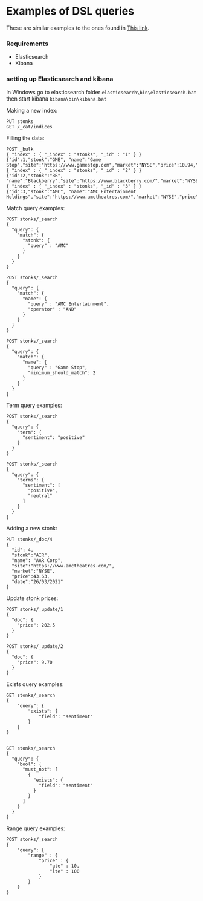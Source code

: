 # Examples of DSL queries
These are similar examples to the ones found in [This link](https://coralogix.com/log-analytics-blog/42-elasticsearch-query-examples-hands-on-tutorial/).

### Requirements

- Elasticsearch
- Kibana


### setting up Elasticsearch and kibana
In Windows go to elasticsearch folder  ``` elasticsearch\bin\elasticsearch.bat ``` then start kibana ``` kibana\bin\kibana.bat ```

Making a new index:
```
PUT stonks
GET /_cat/indices
```
Filling the data:
```
POST _bulk
{ "index" : { "_index" : "stonks", "_id" : "1" } }
{"id":1,"stonk":"GME", "name":"Game Stop","site":"https://www.gamestop.com","market":"NYSE","price":10.94,"date":"26/03/2021","sentiment":"Positive","sentiment_value":0.7,"mentions":50}
{ "index" : { "_index" : "stonks", "_id" : "2" } }
{"id":2,"stonk":"BB", "name":"Blackberry","site":"https://www.blackberry.com/","market":"NYSE","price":10.94,"date":"26/03/2021","sentiment":"Negative","sentiment_value":0.3,"mentions":10}
{ "index" : { "_index" : "stonks", "_id" : "3" } }
{"id":3,"stonk":"AMC", "name":"AMC Entertainment Holdings","site":"https://www.amctheatres.com/","market":"NYSE","price":10.94,"date":"26/03/2021","sentiment":"Neutral","sentiment_value":0.5,"mentions":30}
```
Match query examples:
```
POST stonks/_search
{
  "query": {
    "match": {
      "stonk": {
        "query" : "AMC"
      }
    }
  }
}

POST stonks/_search
{
  "query": {
    "match": {
      "name": {
        "query" : "AMC Entertainment",
        "operator" : "AND"
      }
    }
  }
}

POST stonks/_search
{
  "query": {
    "match": {
      "name": {
        "query" : "Game Stop",
        "minimum_should_match": 2
      }
    }
  }
}
```

Term query examples:
```
POST stonks/_search
{
  "query": {
    "term": {
      "sentiment": "positive"
    }
  }
}

POST stonks/_search
{
  "query": {
    "terms": {
      "sentiment": [
        "positive",
        "neutral"
      ]
    }
  }
}

```

Adding a new stonk:
```
PUT stonks/_doc/4
{
  "id": 4,
  "stonk":"AIR",
  "name": "AAR Corp",
  "site":"https://www.amctheatres.com/",
  "market":"NYSE",
  "price":43.63,
  "date":"26/03/2021"
}
```

Update stonk prices:
```
POST stonks/_update/1
{
  "doc": {
    "price": 202.5
  }
}

POST stonks/_update/2
{
  "doc": {
    "price": 9.70
  }
}
```

Exists query examples:
```
GET stonks/_search
{
    "query": {
        "exists": {
            "field": "sentiment"
        }
    }
}


GET stonks/_search
{
  "query": {
    "bool": {
      "must_not": [
        {
          "exists": {
            "field": "sentiment"
          }
        }
      ]
    }
  }
}

```

Range query examples:
```
POST stonks/_search
{
    "query": {
        "range" : {
            "price" : {
                "gte" : 10,
                "lte" : 100
            }
        }
    }
}
```



